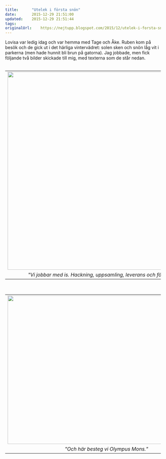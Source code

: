 ```yaml
---
title:		"Utelek i första snön"
date:		2015-12-29 21:51:00
updated:	2015-12-29 21:51:44
tags: 	
originalUrl:	https://nejtupp.blogspot.com/2015/12/utelek-i-forsta-snon.html
---
```


<div dir="ltr" style="text-align: left;" trbidi="on">Lovisa var ledig idag och var hemma med Tage och Åke. Ruben kom på besök och de gick ut i det härliga vintervädret: solen sken och snön låg vit i parkerna (men hade hunnit bli brun på gatorna). Jag jobbade, men fick följande två bilder skickade till mig, med texterna som de står nedan.<div><br>
<table align="center" cellpadding="0" cellspacing="0" class="tr-caption-container" style="margin-left: auto; margin-right: auto; text-align: center;"><tbody>
<tr>
    <td style="text-align: center;"><img src="../../images/IMG_5214.JPG" width="640"></i></a></td>
</tr>
<tr>
    <td class="tr-caption" style="text-align: center;">       
        <div class="p1"><i>"Vi jobbar med is. Hackning, uppsamling, leverans och försäljning".</i>
        </div>
    </td>
</tr>
</tbody></table>
<div style="text-align: center;"><br></div>
<table align="center" cellpadding="0" cellspacing="0" class="tr-caption-container" style="margin-left: auto; margin-right: auto; text-align: center;"><tbody>
<tr><td style="text-align: center;">
<a href="http://3.bp.blogspot.com/-2yaTSxga7gY/VoLxhRF9XXI/AAAAAAAAE9I/8QUwrrgwYB4/s1600/IMG_5211.JPG" imageanchor="1" style="margin-left: auto; margin-right: auto;">
<img border="0" height="480" src="../../images/IMG_5211.JPG" width="640">
</td></tr>
<tr><td class="tr-caption" style="text-align: center;">       
<div class="p1"><i>"Och här besteg vi Olympus Mons."</i></div></td></tr></tbody></table>
<div style="text-align: center;"><br>
</div><div style="text-align: center;"><br>
</div><div style="text-align: center;"><br></div><div style="text-align: center;"><br>
</div><div style="text-align: center;"><br></div><div style="text-align: center;"><br>
</div><div style="text-align: center;"><br>
</div><div style="text-align: center;"><br></div><div style="text-align: center;"><br>
</div><div style="text-align: center;"><br>
</div><div style="text-align: center;"><br></div><div style="text-align: center;"><br>
</div><div style="text-align: center;"><br>
</div><div style="text-align: center;"><br></div></div></div>
<!-- no comments on this post -->